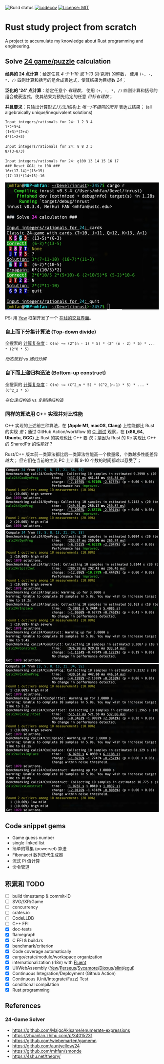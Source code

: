 
![Build status](https://github.com/mhfan/inrust/actions/workflows/rust.yml/badge.svg)
[![codecov](https://codecov.io/gh/mhfan/inrust/graph/badge.svg)](https://codecov.io/gh/mhfan/inrust)
[![License: MIT](https://img.shields.io/badge/License-MIT-green.svg)](https://opensource.org/licenses/MIT)

# Rust study project from scratch

A project to accumulate my knowledge about Rust programming and engineering.

## Solve [24 game/puzzle](https://zh.wikipedia.org/wiki/24点) calculation

**经典的 24 点计算**：给定任意 _4 个 1-10 或 1-13_ (扑克牌) 的整数，
使用 `(+, -, *, /)` 四则计算和括号的组合成表达式，使其结果为目标数 _24_；

**泛化的 '24' 点计算**：给定任意个 _有理数_， 使用 `(+, -, *, /)`
四则计算和括号的组合成表达式，使其结果为预先给定的任意 _目标有理数_；

**并且要求**：只输出计算形式/方法/结构上 _唯一/不相同的所有_ 表达式结果；
(all algebraically unique/inequivalent solutions)

    Input integers/rationals for 24: 1 2 3 4
    1*2*3*4
    (1+3)*(2+4)
    4*(1+2+3)

    Input integers/rationals for 24: 8 8 3 3
    8/(3-8/3)

    Input integers/rationals for 24: g100 13 14 15 16 17
    ### Reset GOAL to 100 ###
    16+(17-14)*(13+15)
    (17-13)*(14+15)-16

![24 cards game](assets/24-cards-cmdl.jpg?raw=true)

PS: 用 [Yew](https://yew.rs) 框架开发了一个 [在线的交互界面](https://github.com/mhfan/inyew)。

### 自上而下分集计算法 (Top-down divide)

全搜索的 [计算复杂度](http://oeis.org/A140606)：
    `O(n) ~= (2^(n - 1) * 5) * (2^ (n - 2) * 5) * ... * (2^0 * 5)`

_动态规划_ vs _递归分解_

### 自下而上递归构造法 (Bottom-up construct)

全搜索的 [计算复杂度](http://oeis.org/A140606)：
    `O(n) ~= (C^2_n * 5) * (C^2_(n-1) * 5) * ... * (C^2_2 * 5)`

_在位递归构造_ vs _复制递归构造_

### 同样的算法用 C++ 实现并对比性能

C++ 实现的上述前三种算法，在 **(Apple M1, macOS, Clang)** 上性能都比 Rust 的实现 _差_；通过 GitHub Action/workflow 的 [CI 测试](https://github.com/mhfan/inrust/actions/runs/3254281354/jobs/5342349987) 观察，在 **(x86_64, Ubuntu, GCC)** 上 Rust 的实现也比 C++ 要 _快_；是因为 Rust 的 Rc 实现比 C++ 的 SharedPtr 的性能好？

Rust/C++ 版本前一类算法都比后一类算法性能高一个数量级，个数越多性能差异越大；
但它们在当前的主流 PC 上计算 9-10 个数的时间都难以忍受了；

![Performance of DynProg](assets/perf-dynprog.jpg)
![Performance in Rust](assets/perf-rust.jpg)
![Performance in C++](assets/perf-cxx.jpg)

## Code snippet gems

+ Game guess number
+ single linked list
+ 简单的幂集 (powerset) 算法
+ Fibonacci 数列迭代生成器
+ 流式 Pi 值计算
+ 命令管道

## 积累和 TODO

+ [ ] build timestamp & commit-ID
+ [ ] SVG//XR/Game
+ [ ] concurrency
+ [ ] crates.io
+ [ ] CodeLLDB
+ [ ] C++ FFI
+ [x] doc-tests
+ [x] flamegraph
+ [x] C FFI & build.rs
+ [x] benchmark/criterion
+ [x] Code coverage automatically
+ [x] cargo/crate/module/workspace organization
+ [x] internationalization (i18n) with [Fluent](https://projectfluent.org)
+ [x] UI/WebAssembly ([Yew](https://yew.rs)/[Perseus](https://framesurge.sh/perseus/en-US)/[Sycamore](https://sycamore-rs.netlify.app)/[Dioxus](https://dioxuslabs.com)/[slint](https://github.com/slint-ui/slint)/[egui](https://github.com/emilk/egui))
+ [x] Continuous Integration/Deployment (Github Action)
+ [x] Continuous (Unit/Integrate/Fuzz) Test
+ [x] conditional compilation
+ [x] Rust programming

## References

### 24-Game Solver

+ <https://github.com/MaigoAkisame/enumerate-expressions>
+ <https://zhuanlan.zhihu.com/p/34015231>
+ <https://github.com/wiebemarten/gamemn>
+ <https://github.com/auntyellow/24>
+ <https://github.com/mhfan/smonde>
+ <https://4shu.net/theory/>
